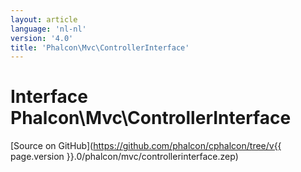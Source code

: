 ```yaml
---
layout: article
language: 'nl-nl'
version: '4.0'
title: 'Phalcon\Mvc\ControllerInterface'
---
```

# Interface **Phalcon\Mvc\ControllerInterface**

[Source on GitHub](https://github.com/phalcon/cphalcon/tree/v{{ page.version }}.0/phalcon/mvc/controllerinterface.zep)